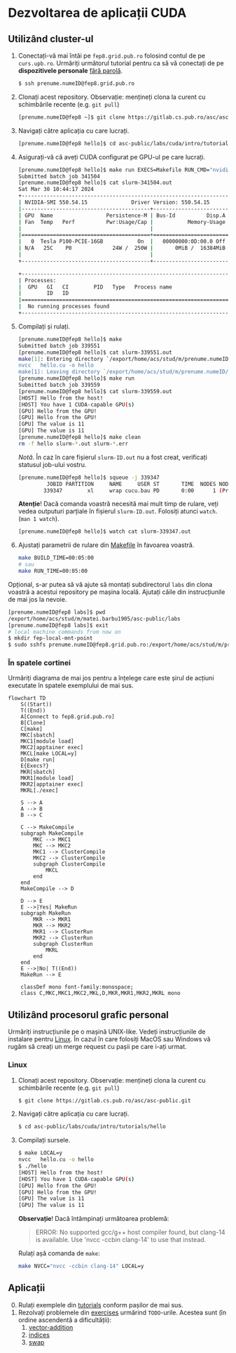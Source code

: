 # Dezvoltarea de aplicații CUDA

## Utilizând cluster-ul

1. Conectați-vă mai întâi pe `fep8.grid.pub.ro` folosind contul de pe
  `curs.upb.ro`.
  Urmăriți următorul tutorial pentru ca să vă conectați de pe **dispozitivele
  personale** [fără parolă].
    ```bash
    $ ssh prenume.numeID@fep8.grid.pub.ro
1. Clonați acest repository.
    Observație: mențineți clona la curent cu schimbările recente (e.g. `git pull`)
    ```bash
    [prenume.numeID@fep8 ~]$ git clone https://gitlab.cs.pub.ro/asc/asc-public.git
    ```
1. Navigați către aplicația cu care lucrați.
    ```bash
    [prenume.numeID@fep8 hello]$ cd asc-public/labs/cuda/intro/tutorials/hello
    ```
1. Asigurați-vă că aveți CUDA configurat pe GPU-ul pe care lucrați.
    ```bash
    [prenume.numeID@fep8 hello]$ make run EXECS=Makefile RUN_CMD="nvidia-smi"
    Submitted batch job 341504
    [prenume.numeID@fep8 hello]$ cat slurm-341504.out
    Sat Mar 30 10:44:17 2024
    +-----------------------------------------------------------------------------------------+
    | NVIDIA-SMI 550.54.15              Driver Version: 550.54.15      CUDA Version: 12.4     |
    |-----------------------------------------+------------------------+----------------------+
    | GPU  Name                 Persistence-M | Bus-Id          Disp.A | Volatile Uncorr. ECC |
    | Fan  Temp   Perf          Pwr:Usage/Cap |           Memory-Usage | GPU-Util  Compute M. |
    |                                         |                        |               MIG M. |
    |=========================================+========================+======================|
    |   0  Tesla P100-PCIE-16GB           On  |   00000000:0D:00.0 Off |                    0 |
    | N/A   25C    P0             24W /  250W |       0MiB /  16384MiB |      0%      Default |
    |                                         |                        |                  N/A |
    +-----------------------------------------+------------------------+----------------------+

    +-----------------------------------------------------------------------------------------+
    | Processes:                                                                              |
    |  GPU   GI   CI        PID   Type   Process name                              GPU Memory |
    |        ID   ID                                                               Usage      |
    |=========================================================================================|
    |  No running processes found                                                             |
    +-----------------------------------------------------------------------------------------+
    ```
1. Compilați și rulați.
    ```bash
    [prenume.numeID@fep8 hello]$ make
    Submitted batch job 339551
    [prenume.numeID@fep8 hello]$ cat slurm-339551.out
    make[1]: Entering directory `/export/home/acs/stud/m/prenume.numeID/asc-public/labs/cuda/intro/tutorials/hello'
    nvcc   hello.cu -o hello
    make[1]: Leaving directory `/export/home/acs/stud/m/prenume.numeID/asc-public/labs/cuda/intro/tutorials/hello'
    [prenume.numeID@fep8 hello]$ make run
    Submitted batch job 339559
    [prenume.numeID@fep8 hello]$ cat slurm-339559.out
    [HOST] Hello from the host!
    [HOST] You have 1 CUDA-capable GPU(s)
    [GPU] Hello from the GPU!
    [GPU] Hello from the GPU!
    [GPU] The value is 11
    [GPU] The value is 11
    [prenume.numeID@fep8 hello]$ make clean
    rm -f hello slurm-*.out slurm-*.err
    ```
    *Notă*. În caz în care fișierul `slurm-ID.out` nu a fost creat, verificați
    statusul job-ului vostru.
    ```bash
    [prenume.numeID@fep8 hello]$ squeue -j 339347
             JOBID PARTITION     NAME     USER ST       TIME  NODES NODELIST(REASON)
            339347        xl     wrap cucu.bau PD       0:00      1 (Priority)
    ```
    **Atenție**! Dacă comanda voastră necesită mai mult timp de rulare,
    veți vedea outputuri parțiale în fișierul `slurm-ID.out`. Folosiți atunci
    `watch`. (`man 1 watch`).
    ```bash
    [prenume.numeID@fep8 hello]$ watch cat slurm-339347.out
    ```
1. Ajustați parametrii de rulare din [Makefile](../Makefile) în favoarea voastră.
    ```bash
    make BUILD_TIME=00:05:00
    # sau
    make RUN_TIME=00:05:00
    ```

Opțional, s-ar putea să vă ajute să montați subdirectorul `labs` din clona
voastră a acestui repository pe mașina locală. Ajutați căile din instrucțiunile
de mai jos la nevoie.
```bash
[prenume.numeID@fep8 labs]$ pwd
/export/home/acs/stud/m/matei.barbu1905/asc-public/labs
[prenume.numeID@fep8 labs]$ exit
# local machine commands from now on
$ mkdir fep-local-mnt-point
$ sudo sshfs prenume.numeID@fep8.grid.pub.ro:/export/home/acs/stud/m/prenume.numeID/asc-public/labs fep-local-mnt-point -o follow_symlinks,allow_other
```

### În spatele cortinei

Urmăriți diagrama de mai jos pentru a înțelege care este șirul de acțiuni
executate în spatele exemplului de mai sus.
```mermaid
flowchart TD
    S((Start))
    T((End))
    A[Connect to fep8.grid.pub.ro]
    B[Clone]
    C[make]
    MKC[sbatch]
    MKC1[module load]
    MKC2[apptainer exec]
    MKCL[make LOCAL=y]
    D[make run]
    E{Execs?}
    MKR[sbatch]
    MKR1[module load]
    MKR2[apptainer exec]
    MKRL[./exec]

    S --> A
    A --> B
    B --> C

    C --> MakeCompile
    subgraph MakeCompile
        MKC --> MKC1
        MKC --> MKC2
        MKC1 --> ClusterCompile
        MKC2 --> ClusterCompile
        subgraph ClusterCompile
            MKCL
        end
    end
    MakeCompile --> D

    D --> E
    E -->|Yes| MakeRun
    subgraph MakeRun
        MKR --> MKR1
        MKR --> MKR2
        MKR1 --> ClusterRun
        MKR2 --> ClusterRun
        subgraph ClusterRun
            MKRL
        end
    end
    E -->|No| T((End))
    MakeRun --> E

    classDef mono font-family:monospace;
    class C,MKC,MKC1,MKC2,MKL,D,MKR,MKR1,MKR2,MKRL mono
```

## Utilizând procesorul grafic personal

Urmăriți instrucțiunile pe o mașină UNIX-like. Vedeți instrucțiunile de instalare
pentru [Linux](https://docs.nvidia.com/cuda/cuda-installation-guide-linux/). În
cazul în care folosiți MacOS sau Windows vă rugăm să creați un merge request cu
pașii pe care i-ați urmat.

### Linux

1. Clonați acest repository.
    Observație: mențineți clona la curent cu schimbările recente (e.g. `git pull`)
    ```bash
    $ git clone https://gitlab.cs.pub.ro/asc/asc-public.git
    ```
2. Navigați către aplicația cu care lucrați.
    ```bash
    $ cd asc-public/labs/cuda/intro/tutorials/hello
    ```
3. Compilați sursele.
    ```bash
    $ make LOCAL=y
    nvcc   hello.cu -o hello
    $ ./hello
    [HOST] Hello from the host!
    [HOST] You have 1 CUDA-capable GPU(s)
    [GPU] Hello from the GPU!
    [GPU] Hello from the GPU!
    [GPU] The value is 11
    [GPU] The value is 11
    ```
    **Observație**! Dacă întâmpinați următoarea problemă:

    > ERROR: No supported gcc/g++ host compiler found, but clang-14 is available.
    > Use 'nvcc -ccbin clang-14' to use that instead.

    Rulați așă comanda de `make`:
    ```bash
    make NVCC="nvcc -ccbin clang-14" LOCAL=y
    ```

## Aplicații

0. Rulați exemplele din [tutorials](tutorials/) conform pașilor de mai sus.
1. Rezolvați problemele din [exercises](exercises/) urmărind `TODO`-urile.
  Acestea sunt (în ordine ascendentă a dificultății):
    1. [vector-addition](exercises/vector-addition/)
    2. [indices](exercises/indices/)
    3. [swap](exercises/swap/)
    

[fără parolă]: https://askubuntu.com/questions/46930/how-can-i-set-up-password-less-ssh-login
